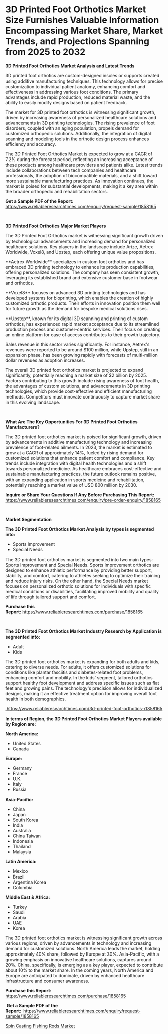 <p><h1>3D Printed Foot Orthotics Market Size Furnishes Valuable Information Encompassing Market Share, Market Trends, and Projections Spanning from 2025 to 2032</h1></p><p><strong>3D Printed Foot Orthotics Market Analysis and Latest Trends</strong></p>
<p><p>3D printed foot orthotics are custom-designed insoles or supports created using additive manufacturing techniques. This technology allows for precise customization to individual patient anatomy, enhancing comfort and effectiveness in addressing various foot conditions. The primary advantages include rapid production, reduced material waste, and the ability to easily modify designs based on patient feedback.</p><p>The market for 3D printed foot orthotics is witnessing significant growth, driven by increasing awareness of personalized healthcare solutions and advancements in 3D printing technologies. The rising prevalence of foot disorders, coupled with an aging population, propels demand for customized orthopedic solutions. Additionally, the integration of digital scanning and modeling tools in the orthotic design process enhances efficiency and accuracy.</p><p>The 3D Printed Foot Orthotics Market is expected to grow at a CAGR of 7.2% during the forecast period, reflecting an increasing acceptance of these products among healthcare providers and patients alike. Latest trends include collaborations between tech companies and healthcare professionals, the adoption of biocompatible materials, and a shift toward more sustainable manufacturing practices. As innovation continues, the market is poised for substantial developments, making it a key area within the broader orthopedic and rehabilitation sectors.</p></p>
<p><strong>Get a Sample PDF of the Report:&nbsp;</strong> <a href="https://www.reliableresearchtimes.com/enquiry/request-sample/1858165?utm_campaign=2139&utm_medium=2&utm_source=Github&utm_content=ia&utm_term=09022025&utm_id=3d-printed-foot-orthotics">https://www.reliableresearchtimes.com/enquiry/request-sample/1858165</a></p>
<p>&nbsp;</p>
<p><strong>3D Printed Foot Orthotics Major Market Players</strong></p>
<p><p>The 3D Printed Foot Orthotics market is witnessing significant growth driven by technological advancements and increasing demand for personalized healthcare solutions. Key players in the landscape include Arize, Aetrex Worldwide, Voxel8, and Upstep, each offering unique value propositions.</p><p>**Aetrex Worldwide** specializes in custom foot orthotics and has embraced 3D printing technology to enhance its production capabilities, offering personalized solutions. The company has seen consistent growth, leveraging its established brand and extensive customer base in footwear and orthotics.</p><p>**Voxel8** focuses on advanced 3D printing technologies and has developed systems for bioprinting, which enables the creation of highly customized orthotic products. Their efforts in innovation position them well for future growth as the demand for bespoke medical solutions rises.</p><p>**Upstep**, known for its digital 3D scanning and printing of custom orthotics, has experienced rapid market acceptance due to its streamlined production process and customer-centric services. Their focus on creating an online platform for ease of access contributes to their growth trajectory.</p><p>Sales revenue in this sector varies significantly. For instance, Aetrex's revenues were reported to be around $100 million, while Upstep, still in an expansion phase, has been growing rapidly with forecasts of multi-million dollar revenues as adoption increases. </p><p>The overall 3D printed foot orthotics market is projected to expand significantly, potentially reaching a market size of $2 billion by 2025. Factors contributing to this growth include rising awareness of foot health, the advantages of custom solutions, and advancements in 3D printing technologies, which provide cost-effective and efficient manufacturing methods. Competitors must innovate continuously to capture market share in this evolving landscape.</p></p>
<p>&nbsp;</p>
<p><strong>What Are The Key Opportunities For 3D Printed Foot Orthotics Manufacturers?</strong></p>
<p><p>The 3D printed foot orthotics market is poised for significant growth, driven by advancements in additive manufacturing technology and increasing prevalence of foot-related ailments. In 2023, the market is estimated to grow at a CAGR of approximately 14%, fueled by rising demand for customized solutions that enhance patient comfort and compliance. Key trends include integration with digital health technologies and a shift towards personalized medicine. As healthcare embraces cost-effective and sustainable manufacturing practices, the future outlook remains positive, with an expanding application in sports medicine and rehabilitation, potentially reaching a market value of USD 800 million by 2030.</p></p>
<p><strong>Inquire or Share Your Questions If Any Before Purchasing This Report:</strong> <a href="https://www.reliableresearchtimes.com/enquiry/pre-order-enquiry/1858165?utm_campaign=2139&utm_medium=2&utm_source=Github&utm_content=ia&utm_term=09022025&utm_id=3d-printed-foot-orthotics">https://www.reliableresearchtimes.com/enquiry/pre-order-enquiry/1858165</a></p>
<p>&nbsp;</p>
<p><strong>Market Segmentation</strong></p>
<p><strong>The 3D Printed Foot Orthotics Market Analysis by types is segmented into:</strong></p>
<p><ul><li>Sports Improvement</li><li>Special Needs</li></ul></p>
<p><p>The 3D printed foot orthotics market is segmented into two main types: Sports Improvement and Special Needs. Sports Improvement orthotics are designed to enhance athletic performance by providing better support, stability, and comfort, catering to athletes seeking to optimize their training and reduce injury risks. On the other hand, the Special Needs market focuses on personalized orthotic solutions for individuals with specific medical conditions or disabilities, facilitating improved mobility and quality of life through tailored support and comfort.</p></p>
<p><strong>Purchase this Report:&nbsp;</strong><a href="https://www.reliableresearchtimes.com/purchase/1858165?utm_campaign=2139&utm_medium=2&utm_source=Github&utm_content=ia&utm_term=09022025&utm_id=3d-printed-foot-orthotics">https://www.reliableresearchtimes.com/purchase/1858165</a></p>
<p>&nbsp;</p>
<p><strong>The 3D Printed Foot Orthotics Market Industry Research by Application is segmented into:</strong></p>
<p><ul><li>Adult</li><li>Kids</li></ul></p>
<p><p>The 3D printed foot orthotics market is expanding for both adults and kids, catering to diverse needs. For adults, it offers customized solutions for conditions like plantar fasciitis and diabetes-related foot problems, enhancing comfort and mobility. In the kids' segment, tailored orthotics support healthy foot development and address specific issues such as flat feet and growing pains. The technology's precision allows for individualized designs, making it an effective treatment option for improving overall foot health in both demographics.</p></p>
<p><a href="https://www.reliableresearchtimes.com/3d-printed-foot-orthotics-r1858165?utm_campaign=2139&utm_medium=2&utm_source=Github&utm_content=ia&utm_term=09022025&utm_id=3d-printed-foot-orthotics">&nbsp;https://www.reliableresearchtimes.com/3d-printed-foot-orthotics-r1858165</a></p>
<p><strong>In terms of Region, the 3D Printed Foot Orthotics Market Players available by Region are:</strong></p>
<p>
    <p> <strong> North America: </strong>
        <ul>
            <li>United States</li>
            <li>Canada</li>
        </ul>
        </p> 
    <p> <strong> Europe: </strong>
        <ul>
            <li>Germany</li>
            <li>France</li>
            <li>U.K.</li>
            <li>Italy</li>
            <li>Russia</li>
        </ul>
        </p> 
    <p> <strong> Asia-Pacific: </strong>
        <ul>
            <li>China</li>
            <li>Japan</li>
            <li>South Korea</li>
            <li>India</li>
            <li>Australia</li>
            <li>China Taiwan</li>
            <li>Indonesia</li>
            <li>Thailand</li>
            <li>Malaysia</li>
        </ul>
        </p> 
    <p> <strong> Latin America: </strong>
        <ul>
            <li>Mexico</li>
            <li>Brazil</li>
            <li>Argentina Korea</li>
            <li>Colombia</li>
        </ul>
        </p> 
    <p> <strong> Middle East & Africa: </strong>
        <ul>
            <li>Turkey</li>
            <li>Saudi</li>
            <li>Arabia</li>
            <li>UAE</li>
            <li>Korea</li>
        </ul>
    </p>
    </p>
<p><p>The 3D printed foot orthotics market is witnessing significant growth across various regions, driven by advancements in technology and increasing demand for customized solutions. North America leads the market, holding approximately 40% share, followed by Europe at 30%. Asia-Pacific, with a growing emphasis on innovative healthcare solutions, captures around 20%. China, specifically, is emerging as a key player, expected to contribute about 10% to the market share. In the coming years, North America and Europe are anticipated to dominate, driven by enhanced healthcare infrastructure and consumer awareness.</p></p>
<p><strong>Purchase this Report: </strong><a href="https://www.reliableresearchtimes.com/purchase/1858165?utm_campaign=2139&utm_medium=2&utm_source=Github&utm_content=ia&utm_term=09022025&utm_id=3d-printed-foot-orthotics">https://www.reliableresearchtimes.com/purchase/1858165</a></p>
<p>&nbsp;<strong>Get a Sample PDF of the Report:&nbsp;&nbsp;</strong><a href="https://www.reliableresearchtimes.com/enquiry/request-sample/1858165?utm_campaign=2139&utm_medium=2&utm_source=Github&utm_content=ia&utm_term=09022025&utm_id=3d-printed-foot-orthotics">https://www.reliableresearchtimes.com/enquiry/request-sample/1858165</a></p>
<p><strong></strong></p>
<p><p><a href="https://github.com/petbigbeepjn/Market-Research-Report-List-1/blob/main/spin-casting-fishing-rods-market.md?utm_campaign=2139&utm_medium=2&utm_source=Github&utm_content=ia&utm_term=09022025&utm_id=3d-printed-foot-orthotics">Spin Casting Fishing Rods Market</a></p></p>
